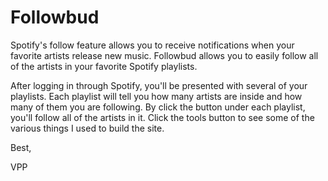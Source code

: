 # Followbud
Spotify's follow feature allows you to receive notifications when your favorite artists release new music. Followbud allows you to easily follow all of the artists in your favorite Spotify playlists.

After logging in through Spotify, you'll be presented with several of your playlists. Each playlist will tell you how many artists are inside and how many of them you are following. By click the button under each playlist, you'll follow all of the artists in it. Click the tools button to see some of the various things I used to build the site.

Best,

VPP
